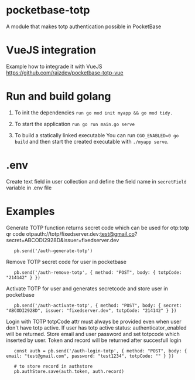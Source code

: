 # pocketbase-totp
A module that makes totp authentication possible in PocketBase

# VueJS integration
Example how to integrade it with VueJS
https://github.com/raizdev/pocketbase-totp-vue

# Run and build golang
1. To init the dependencies
   ``run go mod init myapp && go mod tidy.``
   
3. To start the application
   ``run go run main.go serve``
   
5. To build a statically linked executable
   You can run ``CGO_ENABLED=0 go build`` and then start the created executable with ``./myapp serve``.

# .env
Create text field in user collection and define the field name in ``secretField`` variable in .env file


# Examples
Generate TOTP function returns secret code which can be used for otp:totp qr code
otpauth://totp/fixedserver.dev:test@gmail.co?secret=ABCODI2928D&issuer=fixedserver.dev

````
   pb.send('/auth-generate-totp')
````

Remove TOTP secret code for user in pocketbase

````
   pb.send('/auth-remove-totp', { method: "POST", body: { totpCode: "214142" } })
````

Activate TOTP for user and generates secretcode and store user in pocketbase

````
   pb.send('/auth-activate-totp', { method: "POST", body: { secret: "ABCODI2928D", issuer: "fixedserver.dev", totpCode: "214142" } })
````

Login with TOTP
   totpCode attr must always be provided even when user don't have totp active.
   If user has totp active status: authenticator_enabled will be returned.
   Store email and user password and set totpcode which inserted by user.
   Token and record will be returned after succesfull login

````
   const auth = pb.send('/auth-login-totp', { method: "POST", body: { email: "test@gmail.com", password: "test1234", totpCode: "" } })

   # to store record in authstore
   pb.authStore.save(auth.token, auth.record)
````
